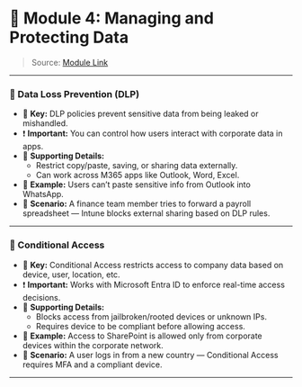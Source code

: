 # 📘 Module 4: Managing and Protecting Data

> Source: [Module Link](https://learn.microsoft.com/en-us/training/modules/protect-endpoints-with-endpoint-manager/4-managing-protecting-data)

---

### 🔹 Data Loss Prevention (DLP)

- 🔑 **Key:** DLP policies prevent sensitive data from being leaked or mishandled.
- ❗ **Important:** You can control how users interact with corporate data in apps.
- 🧩 **Supporting Details:**
  - Restrict copy/paste, saving, or sharing data externally.
  - Can work across M365 apps like Outlook, Word, Excel.
- 📌 **Example:** Users can’t paste sensitive info from Outlook into WhatsApp.
- 💬 **Scenario:** A finance team member tries to forward a payroll spreadsheet — Intune blocks external sharing based on DLP rules.

---

### 🔹 Conditional Access

- 🔑 **Key:** Conditional Access restricts access to company data based on device, user, location, etc.
- ❗ **Important:** Works with Microsoft Entra ID to enforce real-time access decisions.
- 🧩 **Supporting Details:**
  - Blocks access from jailbroken/rooted devices or unknown IPs.
  - Requires device to be compliant before allowing access.
- 📌 **Example:** Access to SharePoint is allowed only from corporate devices within the corporate network.
- 💬 **Scenario:** A user logs in from a new country — Conditional Access requires MFA and a compliant device.

---
